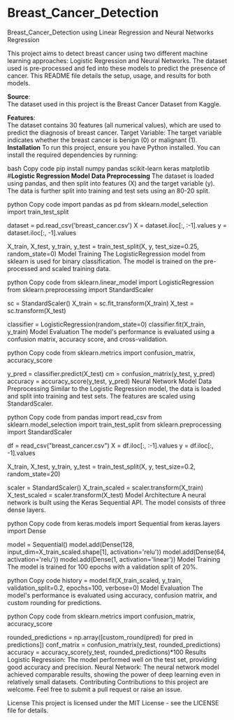 # Breast_Cancer_Detection
Breast_Cancer_Detection using Linear Regression and Neural Networks Regression


This project aims to detect breast cancer using two different machine learning approaches: Logistic Regression and Neural Networks. The dataset used is pre-processed and fed into these models to predict the presence of cancer. This README file details the setup, usage, and results for both models.


**Source**:<br> 
The dataset used in this project is the Breast Cancer Dataset from Kaggle.

**Features**:<br> The dataset contains 30 features (all numerical values), which are used to predict the diagnosis of breast cancer.
Target Variable: The target variable indicates whether the breast cancer is benign (0) or malignant (1).
**Installation**
To run this project, ensure you have Python installed. You can install the required dependencies by running:

bash
Copy code
pip install numpy pandas scikit-learn keras matplotlib
#**Logistic Regression Model**
**Data Preprocessing**
The dataset is loaded using pandas, and then split into features (X) and the target variable (y). The data is further split into training and test sets using an 80-20 split.

python
Copy code
import pandas as pd
from sklearn.model_selection import train_test_split

dataset = pd.read_csv('breast_cancer.csv')
X = dataset.iloc[:, :-1].values
y = dataset.iloc[:, -1].values

X_train, X_test, y_train, y_test = train_test_split(X, y, test_size=0.25, random_state=0)
Model Training
The LogisticRegression model from sklearn is used for binary classification. The model is trained on the pre-processed and scaled training data.

python
Copy code
from sklearn.linear_model import LogisticRegression
from sklearn.preprocessing import StandardScaler

sc = StandardScaler()
X_train = sc.fit_transform(X_train)
X_test = sc.transform(X_test)

classifier = LogisticRegression(random_state=0)
classifier.fit(X_train, y_train)
Model Evaluation
The model's performance is evaluated using a confusion matrix, accuracy score, and cross-validation.

python
Copy code
from sklearn.metrics import confusion_matrix, accuracy_score

y_pred = classifier.predict(X_test)
cm = confusion_matrix(y_test, y_pred)
accuracy = accuracy_score(y_test, y_pred)
Neural Network Model
Data Preprocessing
Similar to the Logistic Regression model, the data is loaded and split into training and test sets. The features are scaled using StandardScaler.

python
Copy code
from pandas import read_csv
from sklearn.model_selection import train_test_split
from sklearn.preprocessing import StandardScaler

df = read_csv("breast_cancer.csv")
X = df.iloc[:, :-1].values
y = df.iloc[:, -1].values

X_train, X_test, y_train, y_test = train_test_split(X, y, test_size=0.2, random_state=20)

scaler = StandardScaler()
X_train_scaled = scaler.transform(X_train)
X_test_scaled = scaler.transform(X_test)
Model Architecture
A neural network is built using the Keras Sequential API. The model consists of three dense layers.

python
Copy code
from keras.models import Sequential
from keras.layers import Dense

model = Sequential()
model.add(Dense(128, input_dim=X_train_scaled.shape[1], activation='relu'))
model.add(Dense(64, activation='relu'))
model.add(Dense(1, activation='linear'))
Model Training
The model is trained for 100 epochs with a validation split of 20%.

python
Copy code
history = model.fit(X_train_scaled, y_train, validation_split=0.2, epochs=100, verbose=0)
Model Evaluation
The model's performance is evaluated using accuracy, confusion matrix, and custom rounding for predictions.

python
Copy code
from sklearn.metrics import confusion_matrix, accuracy_score

rounded_predictions = np.array([custom_round(pred) for pred in predictions])
conf_matrix = confusion_matrix(y_test, rounded_predictions)
accuracy = accuracy_score(y_test, rounded_predictions)*100
Results
Logistic Regression: The model performed well on the test set, providing good accuracy and precision.
Neural Network: The neural network model achieved comparable results, showing the power of deep learning even in relatively small datasets.
Contributing
Contributions to this project are welcome. Feel free to submit a pull request or raise an issue.

License
This project is licensed under the MIT License - see the LICENSE file for details.
